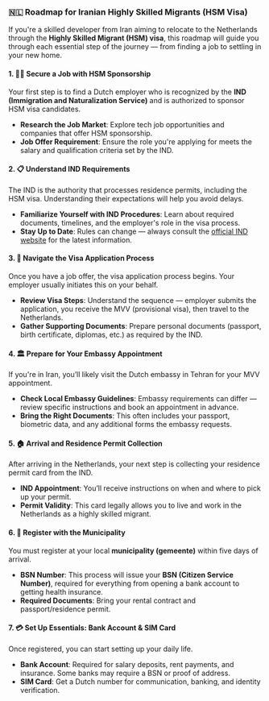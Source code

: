 

### 🇳🇱 Roadmap for Iranian Highly Skilled Migrants (HSM Visa)

If you're a skilled developer from Iran aiming to relocate to the Netherlands through the **Highly Skilled Migrant (HSM) visa**, this roadmap will guide you through each essential step of the journey — from finding a job to settling in your new home.


#### 1. 🧑‍💻 Secure a Job with HSM Sponsorship  
Your first step is to find a Dutch employer who is recognized by the **IND (Immigration and Naturalization Service)** and is authorized to sponsor HSM visa candidates.  
- **Research the Job Market**: Explore tech job opportunities and companies that offer HSM sponsorship.  
- **Job Offer Requirement**: Ensure the role you're applying for meets the salary and qualification criteria set by the IND.


#### 2. 📋 Understand IND Requirements  
The IND is the authority that processes residence permits, including the HSM visa. Understanding their expectations will help you avoid delays.  
- **Familiarize Yourself with IND Procedures**: Learn about required documents, timelines, and the employer's role in the visa process.  
- **Stay Up to Date**: Rules can change — always consult the [official IND website](https://ind.nl) for the latest information.


#### 3. 🛂 Navigate the Visa Application Process  
Once you have a job offer, the visa application process begins. Your employer usually initiates this on your behalf.  
- **Review Visa Steps**: Understand the sequence — employer submits the application, you receive the MVV (provisional visa), then travel to the Netherlands.  
- **Gather Supporting Documents**: Prepare personal documents (passport, birth certificate, diplomas, etc.) as required by the IND.


#### 4. 🏛️ Prepare for Your Embassy Appointment  
If you're in Iran, you’ll likely visit the Dutch embassy in Tehran for your MVV appointment.  
- **Check Local Embassy Guidelines**: Embassy requirements can differ — review specific instructions and book an appointment in advance.  
- **Bring the Right Documents**: This often includes your passport, biometric data, and any additional forms the embassy requests.


#### 5. 🏠 Arrival and Residence Permit Collection  
After arriving in the Netherlands, your next step is collecting your residence permit card from the IND.  
- **IND Appointment**: You’ll receive instructions on when and where to pick up your permit.  
- **Permit Validity**: This card legally allows you to live and work in the Netherlands as a highly skilled migrant.


#### 6. 🏢 Register with the Municipality  
You must register at your local **municipality (gemeente)** within five days of arrival.  
- **BSN Number**: This process will issue your **BSN (Citizen Service Number)**, required for everything from opening a bank account to getting health insurance.  
- **Required Documents**: Bring your rental contract and passport/residence permit.


#### 7. 💳 Set Up Essentials: Bank Account & SIM Card  
Once registered, you can start setting up your daily life.  
- **Bank Account**: Required for salary deposits, rent payments, and insurance. Some banks may require a BSN or proof of address.  
- **SIM Card**: Get a Dutch number for communication, banking, and identity verification.